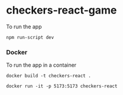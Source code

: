 # checkers-react-game

To run the app

`npm run-script dev`

### Docker 

To run the app in a container

`docker build -t checkers-react .`

`docker run -it -p 5173:5173 checkers-react`